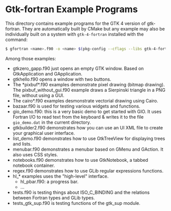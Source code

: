 # Gtk-fortran Example Programs

This directory contains example programs for the GTK 4 version of gtk-fortran.
They are automatically built by CMake but any example may also be individually
built on a system with `gtk-4-fortran` installed with the command:

```bash
$ gfortran <name>.f90 -o <name> $(pkg-config --cflags --libs gtk-4-fortran)
```

Among those examples:

- gtkzero_gapp.f90 just opens an empty GTK window. Based on GtkApplication and GApplication.
- gtkhello.f90 opens a window with two buttons.
- The \*pixbuf\*.f90 examples demonstrate pixel drawing (bitmap drawing). The pixbuf\_without\_gui.f90 example draws a Sierpinski triangle in a PNG file, without using a GUI.
- The cairo*.f90 examples desmonstrate vectorial drawing using Cairo.
- bazaar.f90 is used for testing various widgets and functions.
- gio_demo.f90: this is a very basic demo to get started with GIO. It uses
Fortran I/O to read text from the keyboard & writes it to the file `gio_demo.dat`
in the current directory.
- gtkbuilder2.f90 demonstrates how you can use an UI XML file to create your
graphical user interface.
- list_demo.f90 demonstrates how to use GtkTreeView for displaying trees and
lists.
- menubar.f90 demonstrates a menubar based on GMenu and GAction. It also uses CSS styles.
- notebooks.f90 demonstrates how to use GtkNotebook, a tabbed notebook container.
- regex.f90 demonstrates how to use GLib regular expressions functions.
- hl_* examples uses the "high-level" interface.
    - hl_pbar.f90:  a progress bar.
    - ...
- tests.f90 is testing things about ISO_C_BINDING and the relations between
Fortran types and GLib types.
- tests_gtk_sup.f90 is testing functions of the gtk_sup module.